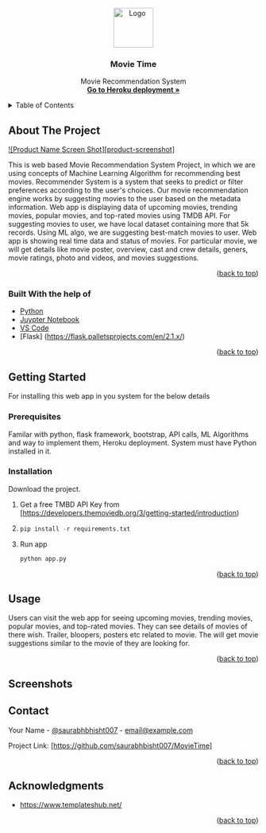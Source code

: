 <div id="top"></div>

<!-- PROJECT LOGO -->
<br />
<div align="center">
  <a href="https://github.com/MovieTimeWebApp/static/images/logo1.png ">
    <img src="images/logo.png" alt="Logo" width="80" height="80">
  </a>

  <h3 align="center">Movie Time </h3>

  <p align="center">
    Movie Recommendation System
    <br />
    <a href="https://movie-time-recommendation.herokuapp.com/"><strong>Go to Heroku deployment »</strong></a>
    <br />
  </p>
</div>



<!-- TABLE OF CONTENTS -->
<details>
  <summary>Table of Contents</summary>
  <ol>
    <li>
      <a href="#about-the-project">About The Project</a>
    </li>
    <li>
      <a href="#getting-started">Getting Started</a>
      <ul>
        <li><a href="#prerequisites">Prerequisites</a></li>
        <li><a href="#installation">Installation</a></li>
      </ul>
    </li>
    <li><a href="#usage">Usage</a></li>
    <li><a href="#screenshots">Screenshots</a></li>
    <li><a href="#contacts">Contacts</a></li>
  </ol>
</details>



<!-- ABOUT THE PROJECT -->
## About The Project

[![Product Name Screen Shot][product-screenshot]](https://example.com)

This is web based Movie Recommendation System Project, in which we are using concepts of Machine Learning Algorithm for recommending best movies. Recommender System is a system that seeks to predict or filter preferences according to the user's choices. Our movie recommendation engine works by suggesting movies to the user based on the metadata information.
Web app is displaying data of upcoming movies, trending movies, popular movies, and top-rated movies using TMDB API. For suggesting movies to user, we have local dataset containing more that 5k records. Using ML algo, we are suggesting best-match movies to user.
Web app is showing real time data and status of movies.
For particular movie, we will get details like movie poster, overview, cast and crew details, geners, movie ratings, photo and videos, and movies suggestions.

<p align="right">(<a href="#top">back to top</a>)</p>

### Built With the help of

* [Python](https://www.python.org/)
* [Juypter Notebook](https://jupyter.org/)
* [VS Code](https://code.visualstudio.com/)
* [Flask] (https://flask.palletsprojects.com/en/2.1.x/)

<p align="right">(<a href="#top">back to top</a>)</p>


<!-- GETTING STARTED -->
## Getting Started

For installing this web app in you system for the below details

### Prerequisites

Familar with python, flask framework, bootstrap, API calls, ML Algorithms and way to implement them, Heroku deployment.
System must have Python installed in it.

### Installation

Download the project.

1. Get a free TMBD API Key from [https://developers.themoviedb.org/3/getting-started/introduction)
2. ```py
   pip install -r requirements.txt
   ```
3. Run app
   ```py
   python app.py
   ```

<p align="right">(<a href="#top">back to top</a>)</p>


<!-- USAGE EXAMPLES -->
## Usage

Users can visit the web app for seeing upcoming movies, trending movies, popular movies, and top-rated movies.
They can see details of movies of there wish. Trailer, bloopers, posters etc related to movie.
The will get movie suggestions similar to the movie of they are looking for.

<p align="right">(<a href="#top">back to top</a>)</p>

<!-- Screenshots -->
## Screenshots

<!-- CONTACT -->
## Contact

Your Name - [@saurabhbhisht007](https://github.com/saurabhbisht007) - email@example.com

Project Link: [https://github.com/saurabhbisht007/MovieTime]

<p align="right">(<a href="#top">back to top</a>)</p>


<!-- ACKNOWLEDGMENTS -->
## Acknowledgments

* https://www.templateshub.net/

<p align="right">(<a href="#top">back to top</a>)</p>


